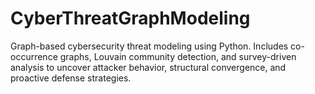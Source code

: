 # CyberThreatGraphModeling
Graph-based cybersecurity threat modeling using Python. Includes co-occurrence graphs, Louvain community detection, and survey-driven analysis to uncover attacker behavior, structural convergence, and proactive defense strategies.
